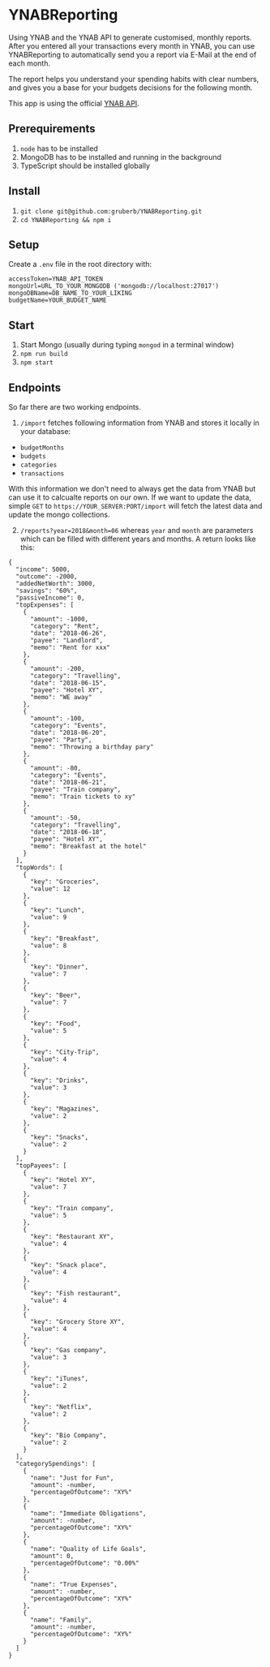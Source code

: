 # YNABReporting

Using YNAB and the YNAB API to generate customised, monthly reports. After you entered all your transactions every month in YNAB, you can use YNABReporting to automatically send you a report via E-Mail at the end of each month.

The report helps you understand your spending habits with clear numbers, and gives you a base for your budgets decisions for the following month.

This app is using the official [YNAB API](https://github.com/ynab/ynab-sdk-js).

## Prerequirements

1. `node` has to be installed
2. MongoDB has to be installed and running in the background
3. TypeScript should be installed globally

## Install

1. `git clone git@github.com:gruberb/YNABReporting.git`
2. `cd YNABReporting && npm i`

## Setup

Create a `.env` file in the root directory with:

```
accessToken=YNAB_API_TOKEN
mongoUrl=URL_TO_YOUR_MONGODB ('mongodb://localhost:27017')
mongoDBName=DB_NAME_TO_YOUR_LIKING
budgetName=YOUR_BUDGET_NAME
```

## Start

1. Start Mongo (usually during typing `mongod` in a terminal window)
2. `npm run build`
3. `npm start`

## Endpoints

So far there are two working endpoints.
1. `/import` fetches following information from YNAB and stores it locally in your database:
- `budgetMonths`
- `budgets`
- `categories`
- `transactions`

With this information we don't need to always get the data from YNAB but can use it to calcualte reports on our own. If we want to update the data, simple `GET` to `https://YOUR_SERVER:PORT/import` will fetch the latest data and update the mongo collections.

2. `/reports?year=2018&month=06` whereas `year` and `month` are parameters which can be filled with different years and months.
A return looks like this:

```
{
  "income": 5000,
  "outcome": -2000,
  "addedNetWorth": 3000,
  "savings": "60%",
  "passiveIncome": 0,
  "topExpenses": [
    {
      "amount": -1000,
      "category": "Rent",
      "date": "2018-06-26",
      "payee": "Landlord",
      "memo": "Rent for xxx"
    },
    {
      "amount": -200,
      "category": "Travelling",
      "date": "2018-06-15",
      "payee": "Hotel XY",
      "memo": "WE away"
    },
    {
      "amount": -100,
      "category": "Events",
      "date": "2018-06-20",
      "payee": "Party",
      "memo": "Throwing a birthday pary"
    },
    {
      "amount": -80,
      "category": "Events",
      "date": "2018-06-21",
      "payee": "Train company",
      "memo": "Train tickets to xy"
    },
    {
      "amount": -50,
      "category": "Travelling",
      "date": "2018-06-18",
      "payee": "Hotel XY",
      "memo": "Breakfast at the hotel"
    }
  ],
  "topWords": [
    {
      "key": "Groceries",
      "value": 12
    },
    {
      "key": "Lunch",
      "value": 9
    },
    {
      "key": "Breakfast",
      "value": 8
    },
    {
      "key": "Dinner",
      "value": 7
    },
    {
      "key": "Beer",
      "value": 7
    },
    {
      "key": "Food",
      "value": 5
    },
    {
      "key": "City-Trip",
      "value": 4
    },
    {
      "key": "Drinks",
      "value": 3
    },
    {
      "key": "Magazines",
      "value": 2
    },
    {
      "key": "Snacks",
      "value": 2
    }
  ],
  "topPayees": [
    {
      "key": "Hotel XY",
      "value": 7
    },
    {
      "key": "Train company",
      "value": 5
    },
    {
      "key": "Restaurant XY",
      "value": 4
    },
    {
      "key": "Snack place",
      "value": 4
    },
    {
      "key": "Fish restaurant",
      "value": 4
    },
    {
      "key": "Grocery Store XY",
      "value": 4
    },
    {
      "key": "Gas company",
      "value": 3
    },
    {
      "key": "iTunes",
      "value": 2
    },
    {
      "key": "Netflix",
      "value": 2
    },
    {
      "key": "Bio Company",
      "value": 2
    }
  ],
  "categorySpendings": [
    {
      "name": "Just for Fun",
      "amount": -number,
      "percentageOfOutcome": "XY%"
    },
    {
      "name": "Immediate Obligations",
      "amount": -number,
      "percentageOfOutcome": "XY%"
    },
    {
      "name": "Quality of Life Goals",
      "amount": 0,
      "percentageOfOutcome": "0.00%"
    },
    {
      "name": "True Expenses",
      "amount": -number,
      "percentageOfOutcome": "XY%"
    },
    {
      "name": "Family",
      "amount": -number,
      "percentageOfOutcome": "XY%"
    }
  ]
}
```
